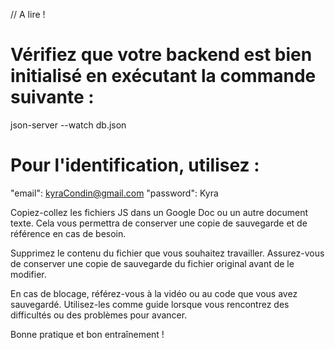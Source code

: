 // A lire !

# Vérifiez que votre backend est bien initialisé en exécutant la commande suivante :

json-server --watch db.json

# Pour l'identification, utilisez :

"email": kyraCondin@gmail.com
"password": Kyra

Copiez-collez les fichiers JS dans un Google Doc ou un autre document texte. Cela vous permettra de conserver une copie de sauvegarde et de référence en cas de besoin.

Supprimez le contenu du fichier que vous souhaitez travailler. Assurez-vous de conserver une copie de sauvegarde du fichier original avant de le modifier.

En cas de blocage, référez-vous à la vidéo ou au code que vous avez sauvegardé. Utilisez-les comme guide lorsque vous rencontrez des difficultés ou des problèmes pour avancer.

Bonne pratique et bon entraînement !
